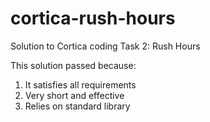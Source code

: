 # cortica-rush-hours
Solution to Cortica coding Task 2: Rush Hours

This solution passed because:
1. It satisfies all requirements
2. Very short and effective
3. Relies on standard library

